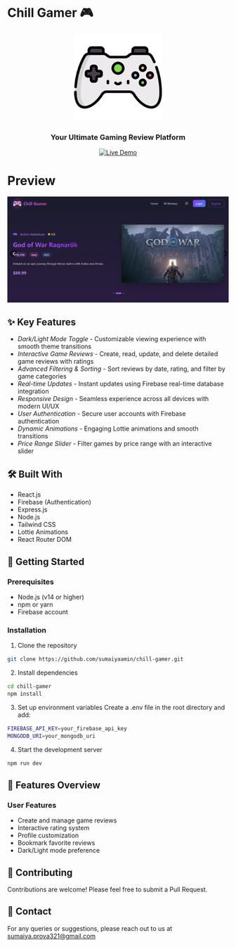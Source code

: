 # Chill Gamer 🎮

<div align="center">
  <img src="./src/assets/game-logo.png" alt="Chill Gamer Logo" width="200"/>
  
  ### Your Ultimate Gaming Review Platform
</div>

<div align="center">
         
  [![Live Demo](https://img.shields.io/badge/Live-Demo-brightgreen.svg)](https://chill-gamer-68a9e.firebaseapp.com/)

</div>


# Preview
<div align="center">
  <img src="https://github.com/sumaiyaamin/chill-gamer/blob/main/Chill-Gamer.png"  />
</div>


## ✨ Key Features

- *Dark/Light Mode Toggle* - Customizable viewing experience with smooth theme transitions
- *Interactive Game Reviews* - Create, read, update, and delete detailed game reviews with ratings
- *Advanced Filtering & Sorting* - Sort reviews by date, rating, and filter by game categories
- *Real-time Updates* - Instant updates using Firebase real-time database integration
- *Responsive Design* - Seamless experience across all devices with modern UI/UX
- *User Authentication* - Secure user accounts with Firebase authentication
- *Dynamic Animations* - Engaging Lottie animations and smooth transitions
- *Price Range Slider* - Filter games by price range with an interactive slider

## 🛠 Built With

- React.js
- Firebase (Authentication) 
- Express.js
- Node.js
- Tailwind CSS
- Lottie Animations
- React Router DOM

## 🚀 Getting Started

### Prerequisites
- Node.js (v14 or higher)
- npm or yarn
- Firebase account

### Installation

1. Clone the repository
```bash
git clone https://github.com/sumaiyaamin/chill-gamer.git
```

2. Install dependencies
```bash
cd chill-gamer
npm install
```

3. Set up environment variables
Create a .env file in the root directory and add:

```bash
FIREBASE_API_KEY=your_firebase_api_key
MONGODB_URI=your_mongodb_uri
```

4. Start the development server
```bash
npm run dev
```


## 📱 Features Overview

### User Features
- Create and manage game reviews
- Interactive rating system
- Profile customization
- Bookmark favorite reviews
- Dark/Light mode preference


## 🤝 Contributing

Contributions are welcome! Please feel free to submit a Pull Request.



## 👥 Contact

For any queries or suggestions, please reach out to us at sumaiya.prova321@gmail.com
